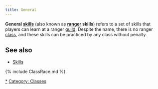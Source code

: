 ```yaml
---
title: General
---
```


**General [skills](skill "wikilink")** (also known as
**[ranger](ranger "wikilink") skills**) refers to a set of skills that
players can learn at a ranger [guild](guild "wikilink"). Despite the
name, there is no ranger [class](class "wikilink"), and these skills can
be practiced by any class without penalty.

## See also

- [Skills](Skill "wikilink")

{% include ClassRace.md %}

[\*](Category:_Ranger_skills "wikilink") [Category:
Classes](Category:_Classes "wikilink")